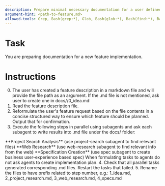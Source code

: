 ```yaml
---
description: Prepare minimal necessary documentation for a user defined feature
argument-hint: <path-to-feature.md>
allowed-tools: Grep, Bash(grep:*), Glob, Bash(glob:*), Bash(find:*), Bash(ls:*), Bash(tree:*), WebSearch, mcp__deepwiki__read_wiki_structure, mcp__deepwiki__read_wiki_contents, mcp__deepwiki__ask_question, Write(docs/*:*), Read
---
```


# Task
You are preparing documentation for a new feature implementation.

# Instructions
0. The user has created a feature description in a markdown file and will provide the file path as an argument.
If the .md file is not mentioned, ask user to create one in docs/<feature-name>/0_idea.md
1. Read the feature description file.
2. Reformulate the user's feature request based on the file contents in a concise structured way to ensure which feature should be planned.
Output that for confirmation.
3. Execute the following steps in parallel using subagents and ask each subagent to write results into .md file under the docs/<feature-name> folder:
<parallel tasks>
  **Project Search Analysis** (use project-search subagent to find relevant files)
  **Web Research** (use web-research subagent to find relevant info from the web)
  **Specification Creation** (use spec subagent to create business user-experience based spec)
</parallel tasks>
When formulating tasks to agents do not ask agents to create implementation plan.
4. Check that all parallel tasks generated corresponding .md files. Restart the tasks that failed.
5. Rename the files to have prefix related to step number, e.g.: 1_idea.md, 2_project_research.md, 3_web_research.md, 4_specs.md
